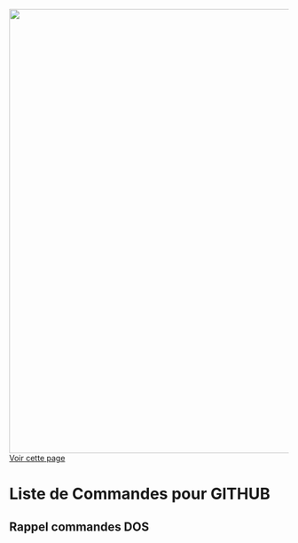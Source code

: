 <img src="https://user-images.githubusercontent.com/32952402/31888190-54fa966e-b7fb-11e7-9ff2-eaa51b74930b.png" width="800" target="_blank"><a href="https://fayechartre6.000webhostapp.com/github/" target="_blank"> Voir cette page</a>

# Liste de Commandes pour GITHUB

## Rappel commandes DOS
